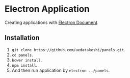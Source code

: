 # Electron Application

Creating applications with [Electron Document]( http://electron.atom.io/docs/v0.33.0/).

## Installation

1. `git clone https://github.com/uedatakeshi/panels.git`.
2. `cd panels`.
3. `bower install`.
4. `npm install`.
3. And then run application by `electron ../panels`.

